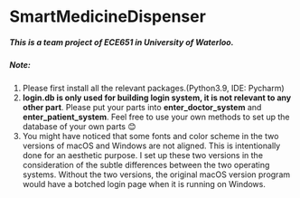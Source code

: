 # SmartMedicineDispenser
##### This is a team project of ECE651 in University of Waterloo.

##### Note: 

1. Please first install all the relevant packages.(Python3.9, IDE: Pycharm)
2. **login.db is only used for building login system, it is not relevant to any other part**. Please put your parts into **enter_doctor_system** and **enter_patient_system**. Feel free to use your own methods to set up the database of your own parts 😊
3. You might have noticed that some fonts and color scheme in the two versions of macOS and Windows are not aligned. This is intentionally done for an aesthetic purpose. I set up these two versions in the consideration of the subtle differences between the two operating systems. Without the two versions, the original macOS version program would have a botched login page when it is running on Windows.

